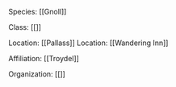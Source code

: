 Species: [[Gnoll]]

Class: [[]]

Location: [[Pallass]]
Location: [[Wandering Inn]]

Affiliation: [[Troydel]]

Organization: [[]]

